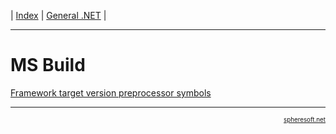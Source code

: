 | [Index](../index.md) | [General .NET](../General.NET.md) |

<hr style="height: 1px" />

# MS Build
[Framework target version preprocessor symbols](MSBuild/Framework.TargetVersion.PreprocessorSymbols.md)

<!-- FOOTER -->
<hr style="height: 1px" />
<a href="http://spheresoft.net" style="font-size: 0.7em; float: right">spheresoft.net</a>
